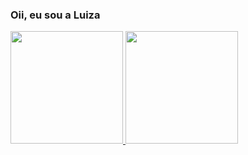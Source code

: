 ### Oii, eu sou a Luiza

<div>
  <a href="https://github.com/lluizaferreira">
  <img height="180em" src="https://github-readme-stats.vercel.app/api?username=lluizaferreira&show_icons=true&theme=tokyonight&include_all_commits=true&count_private=true"/>
  <img height="180em" src="https://github-readme-stats.vercel.app/api/top-langs/?username=lluizaferreira&layout=compact&langs_count=7&theme=tokyonight"/>
</div>
